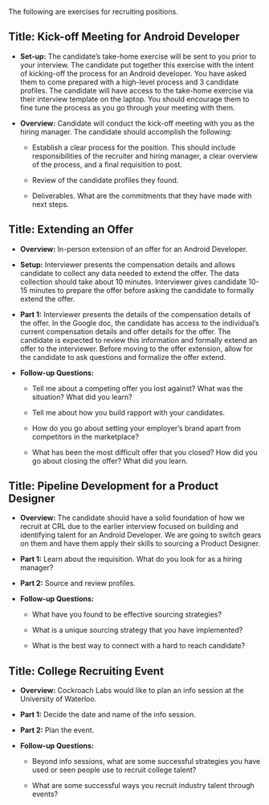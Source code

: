 The following are exercises for recruiting positions.

## **Title: Kick-off Meeting for Android Developer**

- **Set-up:** The candidate’s take-home exercise will be sent to you prior to your interview. The candidate put together this exercise with the intent of kicking-off the process for an Android developer. You have asked them to come prepared with a high-level process and 3 candidate profiles. The candidate will have access to the take-home exercise via their interview template on the laptop. You should encourage them to fine tune the process as you go through your meeting with them. 

- **Overview:** Candidate will conduct the kick-off meeting with you as the hiring manager. The candidate should accomplish the following:

    -  Establish a clear process for the position. This should include responsibilities of the recruiter and hiring manager, a clear overview of the process, and a final requisition to post.  

    - Review of the candidate profiles they found.

    - Deliverables. What are the commitments that they have made with next steps. 


## **Title:** **Extending an Offer**

- **Overview:** In-person extension of an offer for an Android Developer.

- **Setup:** Interviewer presents the compensation details and allows candidate to collect any data needed to extend the offer. The data collection should take about 10 minutes. Interviewer gives candidate 10-15 minutes to prepare the offer before asking the candidate to formally extend the offer. 

- **Part 1:** Interviewer presents the details of the compensation details of the offer. In the Google doc, the candidate has access to the individual’s current compensation details and offer details for the offer. The candidate is expected to review this information and formally extend an offer to the interviewer. Before moving to the offer extension, allow for the candidate to ask questions and formalize the offer extend. 

- **Follow-up Questions:**

    - Tell me about a competing offer you lost against? What was the situation? What did you learn?

    - Tell me about how you build rapport with your candidates. 

    - How do you go about setting your employer’s brand apart from competitors in the marketplace?

    - What has been the most difficult offer that you closed? How did you go about closing the offer? What did you learn. 


## **Title:** **Pipeline Development for a Product Designer**

- **Overview:** The candidate should have a solid foundation of how we recruit at CRL due to the earlier interview focused on building and identifying talent for an Android Developer. We are going to switch gears on them and have them apply their skills to sourcing a Product Designer. 

- **Part 1:** Learn about the requisition. What do you look for as a hiring manager?

- **Part 2:** Source and review profiles. 

- **Follow-up Questions:**

    - What have you found to be effective sourcing strategies?

    - What is a unique sourcing strategy that you have implemented?

    - What is the best way to connect with a hard to reach candidate?


## **Title:** **College Recruiting Event**

- **Overview:** Cockroach Labs would like to plan an info session at the University of Waterloo. 

- **Part 1:** Decide the date and name of the info session.

- **Part 2:** Plan the event.

- **Follow-up Questions:**

    - Beyond info sessions, what are some successful strategies you have used or seen people use to recruit college talent?

    - What are some successful ways you recruit industry talent through events?

